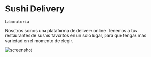 # Sushi Delivery
`Laboratoria` 

Nosotros somos una plataforma de delivery online. Tenemos a tus restaurantes de sushis favoritos en un solo lugar, para que tengas más variedad en el momento de elegir.

![screenshot](https://user-images.githubusercontent.com/3615859/35745176-55e1592c-0810-11e8-9d50-daae57746fd0.png)
